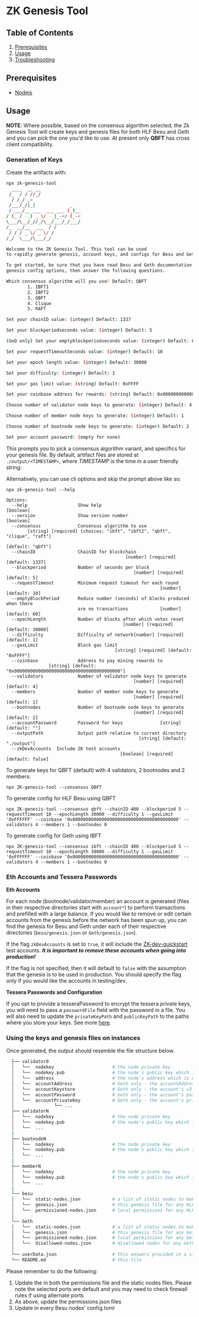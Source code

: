 # ZK Genesis Tool

## Table of Contents

1. [Prerequisites](#prerequisites)
2. [Usage](#usage)
3. [Troubleshooting](#troubleshooting)

## Prerequisites

- [Nodejs](https://nodejs.org/en/download/)

## Usage

**NOTE**: Where possible, based on the consensus algorithm selected, the Zk Genesis Tool will create keys and genesis files for both HLF Besu and Geth and you can pick the one you'd like to use. At present only **QBFT** has cross client compatibility.

### Generation of Keys

Create the artifacts with:

```bash
npx zk-genesis-tool
  ____  __ __               
 /_  / / //_/               
  / /_/ ,<                  
 /___/_/|_|             _   
 / ___/__ ___  ___ ___ (_)__
/ (_ / -_) _ \/ -_|_-</ (_-<
\___/\__/_//_/\__/___/_/___/
/_  __/__  ___  / /         
 / / / _ \/ _ \/ /          
/_/  \___/\___/_/        

Welcome to the ZK Genesis Tool. This tool can be used
to rapidly generate genesis, account keys, and configs for Besu and Geth.

To get started, be sure that you have read Besu and Geth documentation regarding
genesis config options, then answer the following questions.

Which consensus algorithm will you use? Default: QBFT
        1. IBFT1
        2. IBFT2
        3. QBFT
        4. Clique
        5. RAFT

Set your chainID value: (integer) Default: 1337

Set your blockperiodseconds value: (integer) Default: 5

(GoQ only) Set your emptyblockperiodseconds value: (integer) Default: 60

Set your requestTimeoutSeconds value: (integer) Default: 10

Set your epoch length value: (integer) Default: 30000

Set your difficulty: (integer) Default: 1

Set your gas limit value: (string) Default: 0xFFFF

Set your coinbase address for rewards: (string) Default: 0x0000000000000000000000000000000000000000

Choose number of validator node keys to generate: (integer) Default: 4

Choose number of member node keys to generate: (integer) Default: 1

Choose number of bootnode node keys to generate: (integer) Default: 2

Set your account password: (empty for none)


```

This prompts you to pick a consensus algorithm variant, and specifics for your genesis file. By default,
artifact files are stored at `./output/<TIMESTAMP>`, where _TIMESTAMP_ is the time in a user friendly string:

Alternatively, you can use cli options and skip the prompt above like so:

```
npx zk-genesis-tool --help

Options:
  --help                   Show help                                   [boolean]
  --version                Show version number                         [boolean]
  --consensus              Consensus algorithm to use
        [string] [required] [choices: "ibft", "ibft2", "qbft", "clique", "raft"]
                                                               [default: "qbft"]
  --chainID                ChainID for blockchain
                                             [number] [required] [default: 1337]
  --blockperiod            Number of seconds per block
                                                [number] [required] [default: 5]
  --requestTimeout         Minimum request timeout for each round
                                                          [number] [default: 10]
  --emptyBlockPeriod       Reduce number (seconds) of blocks produced when there
                           are no transactions            [number] [default: 60]
  --epochLength            Number of blocks after which votes reset
                                            [number] [required] [default: 30000]
  --difficulty             Difficulty of network[number] [required] [default: 1]
  --gasLimit               Block gas limit
                                         [string] [required] [default: "0xFFFF"]
  --coinbase               Address to pay mining rewards to
                [string] [default: "0x0000000000000000000000000000000000000000"]
  --validators             Number of validator node keys to generate
                                                [number] [required] [default: 4]
  --members                Number of member node keys to generate
                                                [number] [required] [default: 1]
  --bootnodes              Number of bootnode node keys to generate
                                                [number] [required] [default: 2]
  --accountPassword        Password for keys              [string] [default: ""]
  --outputPath             Output path relative to current directory
                                                  [string] [default: "./output"]
  --zkDevAccounts  Include ZK test accounts
                                           [boolean] [required] [default: false]
```

To generate keys for QBFT (default) with 4 validators, 2 bootnodes and 2 members:

```
npx ZK-genesis-tool --consensus QBFT
```

To generate config for HLF Besu using QBFT

```
npx ZK-genesis-tool --consensus qbft --chainID 400 --blockperiod 5 --requestTimeout 10 --epochLength 30000 --difficulty 1 --gasLimit '0xFFFFFF' --coinbase '0x0000000000000000000000000000000000000000' --validators 4 --members 1 --bootnodes 0
```

To generate config for Geth using IBFT

```
npx ZK-genesis-tool --consensus ibft --chainID 400 --blockperiod 5 --requestTimeout 10 --epochLength 30000 --difficulty 1 --gasLimit '0xFFFFFF' --coinbase '0x0000000000000000000000000000000000000000' --validators 4 --members 1 --bootnodes 0
```

### Eth Accounts and Tessera Passwords

**Eth Accounts**

For each node (bootnode/validator/member) an account is generated (files in their respective directories start with `account*`) to perform transactions and prefilled with a large balance. If you would like to remove or edit certain accounts from the genesis before the network has been spun up, you can find the genesis for Besu and Geth under each of their respective directories (`besu/genesis.json` or `Geth/genesis.json`). 

If the flag `zkDevAccounts` is set to `true`, it will include the [ZK-dev-quickstart](https://github.com/ConsenSys/ZK-dev-quickstart) test accounts. _**It is important to remove these accounts when going into production!**_

If the flag is not specified, then it will default to `false` with the assumption that the genesis is to be used in production. You should specify the flag only if you would like the accounts in testing/dev.

**Tessera Passwords and Configuration**

If you opt to provide a tesseraPassword to encrypt the tessera private keys, you will need to pass a `passwordFile` field with the password in a file. You will also need to update the `privateKeyPath` and `publicKeyPath` to the paths where you store your keys. See more [here](https://docs.tessera.consensys.net/en/stable/HowTo/Configure/Keys/File-Based-Key-Pairs/).

### Using the keys and genesis files on instances

Once generated, the output should resemble the file structure below.

```bash
  ├── validator0
  │   └──  nodekey                      # the node private key
  │   └──  nodekey.pub                  # the node's public key which is used in the enode
  │   └──  address                      # the node's address which is used to vote the validator in/out
  │   └──  accountAddress               # Geth only - the accountAddress
  │   └──  accountKeystore              # Geth only - the account's v3 keystore
  │   └──  accountPassword              # Geth only - the account's password (you would have supplied this)
  │   └──  accountPrivateKey            # Geth only - the account's private key
  │               └── ...
  ├── validatorN
  │   └──  nodekey                      # the node private key
  │   └──  nodekey.pub                  # the node's public key which is used in the enode
  │   └──  ...
  |
  ├── bootnodeN
  │   └──  nodekey                      # the node private key
  │   └──  nodekey.pub                  # the node's public key which is used in the enode
  │   └──  ...
  |
  ├── memberN
  │   └──  nodekey                      # the node private key
  │   └──  nodekey.pub                  # the node's public key which is used in the enode
  │   └──  ...
  |
  └── besu
  │   └──  static-nodes.json            # a list of static nodes to make peering faster
  │   └──  genesis.json                 # this genesis file for any HLF Besu nodes
  │   └──  permissioned-nodes.json      # local permissions for any HLF Besu node
  │
  └── Geth
  │   └──  static-nodes.json            # a list of static nodes to make peering faster
  │   └──  genesis.json                 # this genesis file for any Geth nodes
  │   └──  permissioned-nodes.json      # local permissions for any Geth node
  │   └──  disallowed-nodes.json        # disallowed nodes for any Geth node ie this new nodes will not connect to any nodes on this list
  │
  └── userData.json                     # this answers provided in a single map
  └── README.md                         # this file

```

Please remember to do the following:

1. Update the **<HOST>** in both the permissions file and the static nodes files. Please note the selected ports are default and you may need to check firewall rules if using alternate ports
2. As above, update the permissions.json files
3. Update **<HOST>** in every Besu nodes' config.toml
